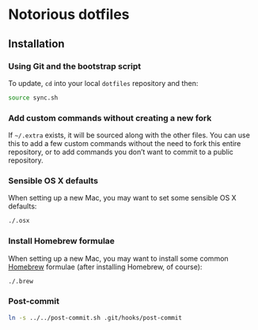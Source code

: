 # Notorious dotfiles

## Installation

### Using Git and the bootstrap script

To update, `cd` into your local `dotfiles` repository and then:

```bash
source sync.sh
```

### Add custom commands without creating a new fork

If `~/.extra` exists, it will be sourced along with the other files. You can use this to add a few custom commands without the need to fork this entire repository, or to add commands you don’t want to commit to a public repository.

### Sensible OS X defaults

When setting up a new Mac, you may want to set some sensible OS X defaults:

```bash
./.osx
```

### Install Homebrew formulae

When setting up a new Mac, you may want to install some common [Homebrew](http://brew.sh/) formulae (after installing Homebrew, of course):

```bash
./.brew
```

### Post-commit

```bash
ln -s ../../post-commit.sh .git/hooks/post-commit
```